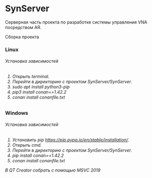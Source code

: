 # SynServer
Серверная часть проекта по разработке системы управления VNA посредством AR.

</h2>Сборка проекта</h2> 

<h3>Linux</h3>

<h6>Установка зависимостей<h6>

1. Открыть terminal.
2. Перейти в директорию с проектом SynServer/SynServer.
4. sudo apt install python3-pip
5. pip3 install conan==1.42.2
6. conan install conanfile.txt

<h3>Windows</h3>

<h6>Установка зависимостей<h6>

1. Установить pip https://pip.pypa.io/en/stable/installation/.
2. Открыть cmd.
3. Перейти в директорию с проектом SynServer/SynServer.
4. pip install conan==1.42.2
5. conan install conanfile.txt

В QT Creator собрать с помощью MSVC 2019

